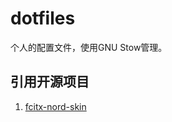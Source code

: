 # dotfiles

个人的配置文件，使用GNU Stow管理。

## 引用开源项目

1. [fcitx-nord-skin](https://github.com/Yucklys/fcitx-nord-skin)
